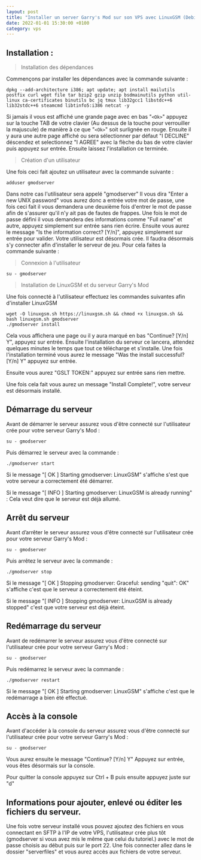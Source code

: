 ```yaml
---
layout: post
title: "Installer un server Garry's Mod sur son VPS avec LinuxGSM (Debian/Ubuntu)"
date: 2022-01-01 15:30:00 +0100
category: vps
---
```


## Installation :

> Installation des dépendances

Commençons par installer les dépendances avec la commande suivante :

    dpkg --add-architecture i386; apt update; apt install mailutils postfix curl wget file tar bzip2 gzip unzip bsdmainutils python util-linux ca-certificates binutils bc jq tmux lib32gcc1 libstdc++6 lib32stdc++6 steamcmd libtinfo5:i386 netcat -y
Si jamais il vous est affiché une grande page avec en bas "`<Ok>`" appuyez sur la touche TAB de votre clavier (Au dessus de la touche pour verrouiller la majuscule) de manière à ce que "`<Ok>`" soit surlignée en rouge. Ensuite il y aura une autre page affiché ou sera sélectionner par défaut "I DECLINE" déscendez et selectionnez "I AGREE" avec la flèche du bas de votre clavier puis appuyez sur entrée. Ensuite laissez l'installation ce terminée.

> Création d'un utilisateur

Une fois ceci fait ajoutez un utilisateur avec la commande suivante :

    adduser gmodserver
  Dans notre cas l'utilisateur sera appelé "gmodserver" 
  Il vous dira "Enter a new UNIX password" vous aurez donc a entrée votre mot de passe, une fois ceci fait il vous demandera une deuxième fois d'entrer le mot de passe afin de s'assurer qu'il n'y ait pas de fautes de frappes.
Une fois le mot de passe défini il vous demandera des informations comme "Full name" et autre, appuyez simplement sur entrée sans rien écrire.
Ensuite vous aurez le message "Is the information correct? [Y/n]", appuyez simplement sur entrée pour valider. Votre utilisateur est désormais crée.
Il faudra désormais s'y connecter afin d'installer le serveur de jeu. Pour cela faites la commande suivante :

> Connexion à l'utilisateur

    su - gmodserver
 

> Installation de LinuxGSM et du serveur Garry's Mod

Une fois connecté à l'utilisateur effectuez les commandes suivantes afin d'installer LinuxGSM

    wget -O linuxgsm.sh https://linuxgsm.sh && chmod +x linuxgsm.sh && bash linuxgsm.sh gmodserver
    ./gmodserver install
Cela vous affichera une page ou il y aura marqué en bas "Continue? [Y/n] Y", appuyez sur entrée.
Ensuite l'installation du serveur ce lancera, attendez quelques minutes le temps que tout ce télécharge et s'installe.
Une fois l'installation terminé vous aurez le message "Was the install successful? [Y/n] Y" appuyez sur entrée.

Ensuite vous aurez "GSLT TOKEN:" appuyez sur entrée sans rien mettre.

Une fois cela fait vous aurez un message "Install Complete!", votre serveur est désormais installé.
## Démarrage du serveur
Avant de démarrer le serveur assurez vous d'être connecté sur l'utilisateur crée pour votre serveur Garry's Mod :

    su - gmodserver
Puis démarrez le serveur avec la commande :

    ./gmodserver start
Si le message "[  OK  ] Starting gmodserver: LinuxGSM" s'affiche s'est que votre serveur a correctement été démarrer.

Si le message "[ INFO ] Starting gmodserver: LinuxGSM is already running" : Cela veut dire que le serveur est déjà allumé.

## Arrêt du serveur
Avant d’arrêter le serveur assurez vous d'être connecté sur l'utilisateur crée pour votre serveur Garry's Mod :

    su - gmodserver
Puis arrêtez le serveur avec la commande :

    ./gmodserver stop
Si le message "[  OK  ] Stopping gmodserver: Graceful: sending "quit": OK" s'affiche c'est que le serveur a correctement été éteint.

Si le message "[ INFO ] Stopping gmodserver: LinuxGSM is already stopped" c'est que votre serveur est déjà éteint.
## Redémarrage du serveur
Avant de redémarrer le serveur assurez vous d'être connecté sur l'utilisateur crée pour votre serveur Garry's Mod :

    su - gmodserver
Puis redémarrez le serveur avec la commande :

    ./gmodserver restart
   
 Si le message "[  OK  ] Starting gmodserver: LinuxGSM" s'affiche c'est que le redémarrage a bien été effectué.
## Accès à la console
Avant d'accéder à la console du serveur assurez vous d'être connecté sur l'utilisateur crée pour votre serveur Garry's Mod :

    su - gmodserver

Vous aurez ensuite le message "Continue? [Y/n] Y"
Appuyez sur entrée, vous êtes désormais sur la console.

Pour quitter la console appuyez sur Ctrl + B puis ensuite appuyez juste sur "d"
## Informations pour ajouter, enlevé ou éditer les fichiers du serveur.

Une fois votre serveur installé vous pouvez ajoutez des fichiers en vous connectant en SFTP à l'IP de votre VPS, l'utilisateur crée plus tôt (gmodserver si vous avez mis le même que celui du tutoriel.) avec le mot de passe choisis au début puis sur le port 22. Une fois connecter allez dans le dossier "serverfiles" et vous aurez accès aux fichiers de votre serveur.
